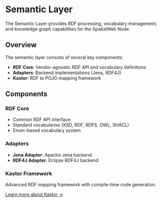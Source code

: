 # Semantic Layer

The Semantic Layer provides RDF processing, vocabulary management, and knowledge graph capabilities for the SpatialWeb Node.

## Overview

The semantic layer consists of several key components:

- **RDF Core**: Vendor-agnostic RDF API and vocabulary definitions
- **Adapters**: Backend implementations (Jena, RDF4J)
- **Kastor**: RDF to POJO mapping framework

## Components

### RDF Core
- Common RDF API interface
- Standard vocabularies (XSD, RDF, RDFS, OWL, SHACL)
- Enum-based vocabulary system

### Adapters
- **Jena Adapter**: Apache Jena backend
- **RDF4J Adapter**: Eclipse RDF4J backend

### Kastor Framework
Advanced RDF mapping framework with compile-time code generation.

[Learn more about Kastor →](kastor/README.md)